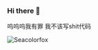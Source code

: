 ### Hi there 👋

<!--
**Seacolorfox/Seacolorfox** is a ✨ _special_ ✨ repository because its `README.md` (this file) appears on your GitHub profile.

Here are some ideas to get you started:

- 🔭 I’m currently working on ...
- 🌱 I’m currently learning ...
- 👯 I’m looking to collaborate on ...
- 🤔 I’m looking for help with ...
- 💬 Ask me about ...
- 📫 How to reach me: ...
- 😄 Pronouns: ...
- ⚡ Fun fact: ...
-->

呜呜呜我有罪
我不该写shit代码

![Seacolorfox](https://count.getloli.com/get/@Seacolorfox?theme=rule34)
